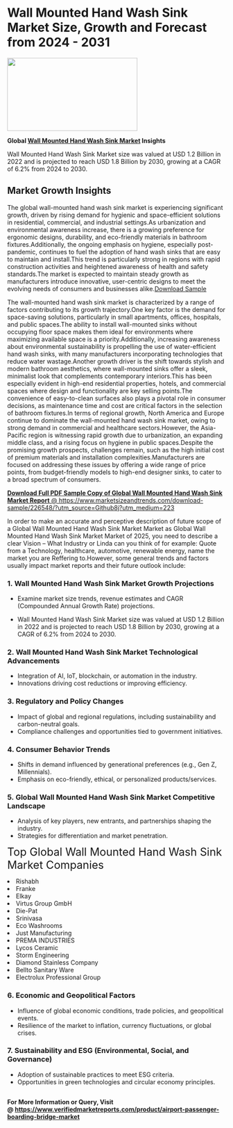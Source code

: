 <H1>Wall Mounted Hand Wash Sink Market Size, Growth and Forecast from 2024 - 2031</H1><img class="aligncenter size-medium wp-image-584254" src="https://thirdeyenews.in/wp-content/uploads/2024/09/Global-Market-Research-300x168.jpeg" alt="" width="300" height="168" /><p><strong>Global&nbsp;<a href="https://www.marketsizeandtrends.com/download-sample/226548/?utm_source=Github8j?utm_medium=223">Wall Mounted Hand Wash Sink Market</a> Insights</strong></p><p>Wall Mounted Hand Wash Sink Market size was valued at USD 1.2 Billion in 2022 and is projected to reach USD 1.8 Billion by 2030, growing at a CAGR of 6.2% from 2024 to 2030.</p><p><h2>Market Growth Insights</h2> <p>The global wall-mounted hand wash sink market is experiencing significant growth, driven by rising demand for hygienic and space-efficient solutions in residential, commercial, and industrial settings.As urbanization and environmental awareness increase, there is a growing preference for ergonomic designs, durability, and eco-friendly materials in bathroom fixtures.Additionally, the ongoing emphasis on hygiene, especially post-pandemic, continues to fuel the adoption of hand wash sinks that are easy to maintain and install.This trend is particularly strong in regions with rapid construction activities and heightened awareness of health and safety standards.The market is expected to maintain steady growth as manufacturers introduce innovative, user-centric designs to meet the evolving needs of consumers and businesses alike.<a href="#">Download Sample</a></p> <p>The wall-mounted hand wash sink market is characterized by a range of factors contributing to its growth trajectory.One key factor is the demand for space-saving solutions, particularly in small apartments, offices, hospitals, and public spaces.The ability to install wall-mounted sinks without occupying floor space makes them ideal for environments where maximizing available space is a priority.Additionally, increasing awareness about environmental sustainability is propelling the use of water-efficient hand wash sinks, with many manufacturers incorporating technologies that reduce water wastage.Another growth driver is the shift towards stylish and modern bathroom aesthetics, where wall-mounted sinks offer a sleek, minimalist look that complements contemporary interiors.This has been especially evident in high-end residential properties, hotels, and commercial spaces where design and functionality are key selling points.The convenience of easy-to-clean surfaces also plays a pivotal role in consumer decisions, as maintenance time and cost are critical factors in the selection of bathroom fixtures.In terms of regional growth, North America and Europe continue to dominate the wall-mounted hand wash sink market, owing to strong demand in commercial and healthcare sectors.However, the Asia-Pacific region is witnessing rapid growth due to urbanization, an expanding middle class, and a rising focus on hygiene in public spaces.Despite the promising growth prospects, challenges remain, such as the high initial cost of premium materials and installation complexities.Manufacturers are focused on addressing these issues by offering a wide range of price points, from budget-friendly models to high-end designer sinks, to cater to a broad spectrum of consumers.<a href="#"></p><p><span class=""><strong>Download Full PDF Sample Copy of Global Wall Mounted Hand Wash Sink Market Report</strong> @ <a href="https://www.marketsizeandtrends.com/download-sample/226548/?utm_source=Github8j?utm_medium=223" target="_blank">https://www.marketsizeandtrends.com/download-sample/226548/?utm_source=Github8j?utm_medium=223</a></span></p><p>In order to make an accurate and perceptive description of future scope of a Global&nbsp;Wall Mounted Hand Wash Sink Market Market as Global&nbsp;Wall Mounted Hand Wash Sink Market Market of 2025, you need to describe a clear Vision &ndash; What Industry or Linda can you think of for example: Quote from a Technology, healthcare, automotive, renewable energy, name the market you are Reffering to.However, some general trends and factors usually impact market reports and their future outlook include:</p><h3>1.&nbsp;<strong>Wall Mounted Hand Wash Sink Market Growth Projections</strong></h3><ul><li>Examine market size trends, revenue estimates and CAGR (Compounded Annual Growth Rate) projections.</li><li><p>Wall Mounted Hand Wash Sink Market size was valued at USD 1.2 Billion in 2022 and is projected to reach USD 1.8 Billion by 2030, growing at a CAGR of 6.2% from 2024 to 2030.</p></li></ul><h3>2.&nbsp;<strong>Wall Mounted Hand Wash Sink Market Technological Advancements</strong></h3><ul><li>Integration of AI, IoT, blockchain, or automation in the industry.</li><li>Innovations driving cost reductions or improving efficiency.</li></ul><h3>3.&nbsp;<strong>Regulatory and Policy Changes</strong></h3><ul><li>Impact of global and regional regulations, including sustainability and carbon-neutral goals.</li><li>Compliance challenges and opportunities tied to government initiatives.</li></ul><h3>4.&nbsp;<strong>Consumer Behavior Trends</strong></h3><ul><li>Shifts in demand influenced by generational preferences (e.g., Gen Z, Millennials).</li><li>Emphasis on eco-friendly, ethical, or personalized products/services.</li></ul><h3>5.&nbsp;<strong>Global Wall Mounted Hand Wash Sink Market Competitive Landscape</strong></h3><ul><li>Analysis of key players, new entrants, and partnerships shaping the industry.</li><li>Strategies for differentiation and market penetration.</li></ul><p data-pm-slice="1 1 []"><span style="color: inherit; font-family: inherit; font-size: 25px;">Top Global Wall Mounted Hand Wash Sink Market Companies</span></p><div class="" data-test-id=""><p><li>Rishabh</li><li> Franke</li><li> Elkay</li><li> Virtus Group GmbH</li><li> Die-Pat</li><li> Srinivasa</li><li> Eco Washrooms</li><li> Just Manufacturing</li><li> PREMA INDUSTRIES</li><li> Lycos Ceramic</li><li> Storm Engineering</li><li> Diamond Stainless Company</li><li> Bellto Sanitary Ware</li><li> Electrolux Professional Group</li></p></div><h3>6.&nbsp;<strong>Economic and Geopolitical Factors</strong></h3><ul><li>Influence of global economic conditions, trade policies, and geopolitical events.</li><li>Resilience of the market to inflation, currency fluctuations, or global crises.</li></ul><h3>7.&nbsp;<strong>Sustainability and ESG (Environmental, Social, and Governance)</strong></h3><ul><li>Adoption of sustainable practices to meet ESG criteria.</li><li>Opportunities in green technologies and circular economy principles.</li></ul><h2><strong style="font-size: 14px;">For More Information or Query, Visit @&nbsp;</strong><a style="background-color: #ffffff; font-size: 14px;" href="https://www.marketsizeandtrends.com/report/wall-mounted-hand-wash-sink-market/" target="_blank">https://www.verifiedmarketreports.com/product/airport-passenger-boarding-bridge-market</a></h2>